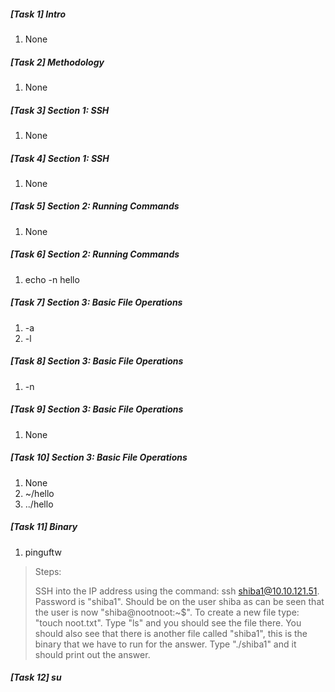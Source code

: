 ##### [Task 1] Intro
   1. None

##### [Task 2] Methodology
   1. None

##### [Task 3] Section 1: SSH
   1. None

##### [Task 4] Section 1: SSH
   1. None

##### [Task 5] Section 2: Running Commands
   1. None

##### [Task 6] Section 2: Running Commands
   1. echo -n hello

##### [Task 7] Section 3: Basic File Operations
   1. -a
   2. -l

##### [Task 8] Section 3: Basic File Operations
   1. -n

##### [Task 9] Section 3: Basic File Operations
   1. None

##### [Task 10] Section 3: Basic File Operations
   1. None
   2. ~/hello
   3. ../hello

##### [Task 11] Binary 
   1. pinguftw 

> Steps: 
>
> SSH into the IP address using the command: ssh shiba1@10.10.121.51. 
> Password is "shiba1". 
> Should be on the user shiba as can be seen that the user is now "shiba@nootnoot:~$". 
> To create a new file type: "touch noot.txt". 
> Type "ls" and you should see the file there. 
> You should also see that there is another file called "shiba1", this is the binary that we have to run for the answer. 
> Type "./shiba1" and it should print out the answer. 

##### [Task 12] su 




